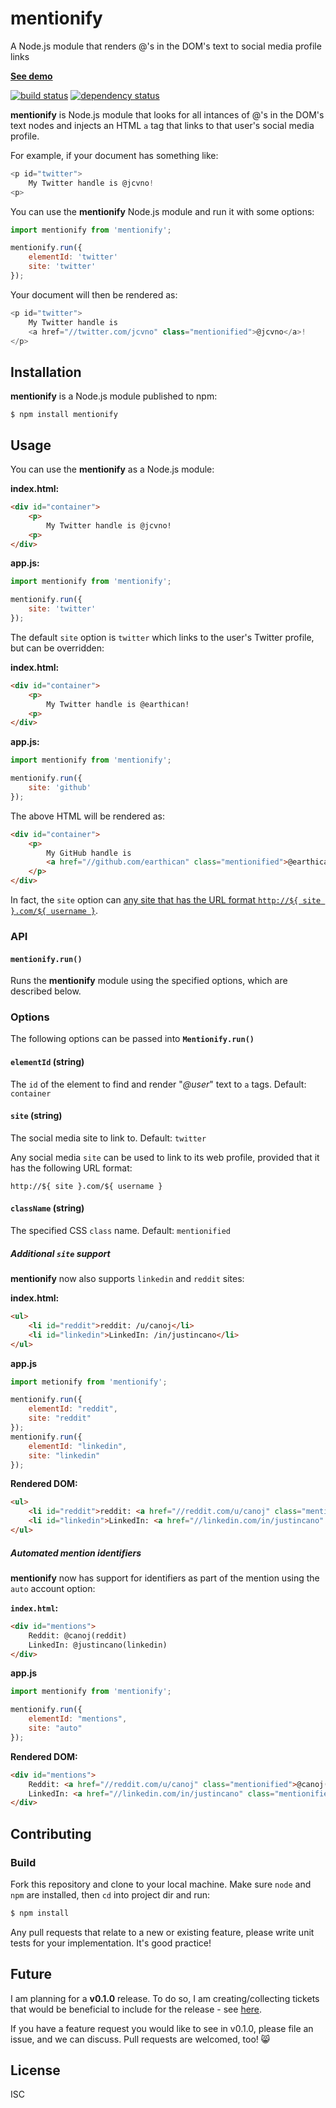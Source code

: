 # mentionify

A Node.js module that renders @'s in the DOM's text to social media profile links

**[See demo](http://www.jcano.me/mentionify.js/)**

[![build status](https://secure.travis-ci.org/earthican/mentionify.js.svg)](http://travis-ci.org/earthican/mentionify.js)
[![dependency status](https://david-dm.org/earthican/mentionify.js.svg)](https://david-dm.org/earthican/mentionify.js)

**mentionify** is Node.js module that looks for all intances of @'s in the DOM's text nodes and injects an HTML `a` tag that links to that user's social media profile.

For example, if your document has something like:

```javascript
<p id="twitter">
    My Twitter handle is @jcvno!
<p>
```

You can use the **mentionify** Node.js module and run it with some options:

```javascript
import mentionify from 'mentionify';

mentionify.run({
    elementId: 'twitter'
    site: 'twitter'
});
```

Your document will then be rendered as:

```javascript
<p id="twitter">
    My Twitter handle is
    <a href="//twitter.com/jcvno" class="mentionified">@jcvno</a>!
</p>
```

## Installation

**mentionify** is a Node.js module published to npm:

`$ npm install mentionify`

## Usage

You can use the **mentionify** as a Node.js module:

**index.html:**

```html
<div id="container">
    <p>
        My Twitter handle is @jcvno!
    <p>
</div>
```

**app.js:**

```javascript
import mentionify from 'mentionify';

mentionify.run({
    site: 'twitter'
});
```

The default `site` option is `twitter` which links to the user's Twitter profile, but can be overridden:

**index.html:**

```html
<div id="container">
    <p>
        My Twitter handle is @earthican!
    <p>
</div>
```

**app.js:**

```javascript
import mentionify from 'mentionify';

mentionify.run({
    site: 'github'
});
```

The above HTML will be rendered as:

```html
<div id="container">
    <p>
        My GitHub handle is
        <a href="//github.com/earthican" class="mentionified">@earthican</a>!
    </p>
</div>
```

In fact, the `site` option can [any site that has the URL format `http://${ site }.com/${ username }`](https://github.com/earthican/mentionify.js#site-string).

### API

#### **`mentionify.run()`**

Runs the **mentionify** module using the specified options, which are described below.

### Options

The following options can be passed into **`Mentionify.run()`**

#### **`elementId` (string)**

The `id` of the element to find and render "_@user_" text to `a` tags. Default: `container`

#### **`site` (string)**

The social media site to link to. Default: `twitter`

Any social media `site` can be used to link to its web profile, provided that it has the following URL format: 

`http://${ site }.com/${ username }`

#### **`className` (string)**

The specified CSS `class` name. Default: `mentionified`

##### Additional `site` support

**mentionify** now also supports `linkedin` and `reddit` sites:

**index.html:**

```html
<ul>
    <li id="reddit">reddit: /u/canoj</li>
    <li id="linkedin">LinkedIn: /in/justincano</li>
</ul>
```

**app.js**

```javascript
import metionify from 'mentionify';

mentionify.run({
    elementId: "reddit",
    site: "reddit"
});
mentionify.run({
    elementId: "linkedin",
    site: "linkedin"
});
```

**Rendered DOM:**

```html
<ul>
    <li id="reddit">reddit: <a href="//reddit.com/u/canoj" class="mentionified">/u/canoj</a></li>
    <li id="linkedin">LinkedIn: <a href="//linkedin.com/in/justincano" class="mentionified">/in/justincano</a></li>
</ul>
```

##### Automated mention identifiers

**mentionify** now has support for identifiers as part of the mention using the `auto` account option:

**`index.html`:**

```html
<div id="mentions">
    Reddit: @canoj(reddit)
    LinkedIn: @justincano(linkedin)
</div>
```

**app.js**

```javascript
import mentionify from 'mentionify';

mentionify.run({
    elementId: "mentions",
    site: "auto"
});
```

**Rendered DOM:**

```html
<div id="mentions">
    Reddit: <a href="//reddit.com/u/canoj" class="mentionified">@canoj(reddit)</a>
    LinkedIn: <a href="//linkedin.com/in/justincano" class="mentionified">@justincano(linkedin)</a>
</div>
```


## Contributing

### Build

Fork this repository and clone to your local machine. Make sure `node` and `npm` are installed, then `cd` into project dir and run:

```bash
$ npm install
```

Any pull requests that relate to a new or existing feature, please write unit tests for your implementation. It's good practice!

## Future

I am planning for a **v0.1.0** release. To do so, I am creating/collecting tickets that would be beneficial to include for the release - see [here](https://github.com/earthican/mentionify.js/milestones/First%20minor%20release%20-%20v0.1.0).

If you have a feature request you would like to see in v0.1.0, please file an issue, and we can discuss. Pull requests are welcomed, too! :smile_cat:

## License

ISC
